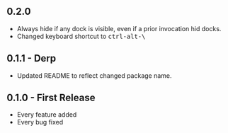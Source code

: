 ## 0.2.0
* Always hide if any dock is visible, even if a prior invocation hid docks.
* Changed keyboard shortcut to <kbd>ctrl-alt-\\</kbd>

## 0.1.1 - Derp
* Updated README to reflect changed package name.
 
## 0.1.0 - First Release
* Every feature added
* Every bug fixed
